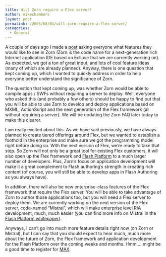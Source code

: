```yaml
---
title: Will Zorn require a Flex server?
author: mikechambers
layout: post
permalink: /2005/08/03/will-zorn-require-a-flex-server/
categories:
  - General
---
```



A couple of days ago I made a [post][1] asking everyone what features they would like to see in Zorn (Zorn is the code name for a next-generation rich Internet application IDE based on Eclipse that we are currently working on). As expected, we got a ton of great input, and lots of cool feature ideas (many of which are already planned). Anyway, there is one question that kept coming up, which I wanted to quickly address in order to help everyone better understand the significance of Zorn.  
<!--more-->

  
The question that kept coming up, was whether Zorn would be able to compile apps / SWFs without requiring a server to deploy. Well, everyone who asked this (and probably a few others) should be happy to find out that you will be able to use Zorn to develop and deploy applications based on MXML, ActionScript and the next generation of the Flex framework (all without requiring a server). We will be updating the Zorn FAQ later today to make this clearer. 

I am really excited about this. As we have said previously, we have always planned to create tiered offerings around Flex, but we wanted to establish a foothold in the enterprise and make sure we got the programming model right before doing so. With the next version of Flex, we&#8217;re ready to take that step. So Zorn will not only be a great tool for existing Flex customers, it will also open up the Flex framework and [Flash Platform][2] to a much larger number of developers. Plus, Zorn&#8217;s focus on application development will make it a great complement to Flash authoring&#8217;s strength in creating rich content (of course, you will still be able to develop apps in Flash Authoring as you always have). 

In addition, there will also be new enterprise-class features of the Flex framework that require the Flex server. You will be able to take advantage of Zorn to author those applications too, but you will need a Flex server to deploy them. We are currently working on the next version of the Flex server, code-named &#8220;Mistral&#8221;, which will make enterprise level RIA development, much, much easier (you can find more info on Mistral in the [Flash Platform whitepaper][3]). 

Anyways, I can&#8217;t go into much more feature details right now (on Zorn or Mistral), but I can say that you should expect to hear much, much more about the future of Zorn, the Flex framework and application development for the Flash Platform over the coming weeks and months. Hmm.... might be a good time to register for [MAX][4].

 [1]: /mesh/archives/2005/08/what_features_w.cfm
 [2]: http://www.macromedia.com/go/platform
 [3]: http://www.macromedia.com/platform/whitepapers/platform_overview.pdf
 [4]: http://www.macromedia.com/go/max
